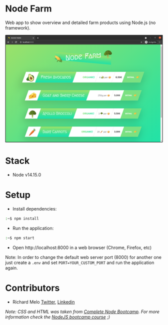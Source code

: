 Node Farm
=========
Web app to show overview and detailed farm products using Node.js (no framework).

![Node Farm Overview](docs/node_farm.png?raw=true)

Stack
=====
- Node v14.15.0

Setup
=====
- Install dependencies:
```sh
:~$ npm install
```
- Run the application:
```sh
:~$ npm start
```
- Open http://localhost:8000 in a web browser (Chrome, Firefox, etc)

Note: In order to change the default web server port (8000) for another one just create a `.env` and set `PORT=YOUR_CUSTOM_PORT` and run the application again.

Contributors
============

- Richard Melo [Twitter](https://twitter.com/allucardster), [Linkedin](https://www.linkedin.com/in/richardmelo)

*Note: CSS and HTML was taken from [Complete Node Bootcamp](https://github.com/jonasschmedtmann/complete-node-bootcamp). For more information check the [NodeJS bootcamp course](https://www.udemy.com/course/nodejs-express-mongodb-bootcamp/) ;)*

